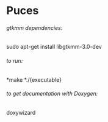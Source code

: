 # Puces

<h6>gtkmm dependencies:</h6>

sudo apt-get install libgtkmm-3.0-dev

<h6>to run:</h6>

*make
*./{executable}

<h6>to get documentation with Doxygen:</h6>

doxywizard
